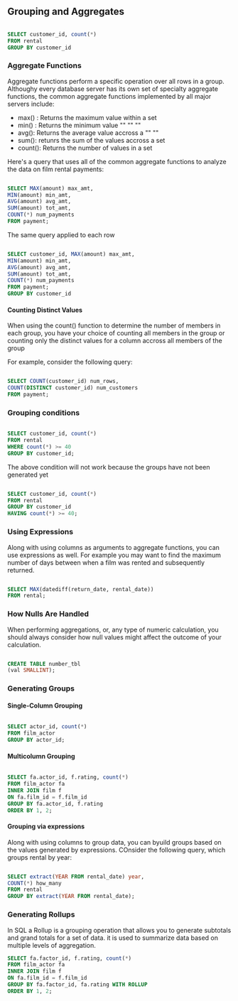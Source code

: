 ## Grouping and Aggregates

```sql

SELECT customer_id, count(*)
FROM rental
GROUP BY customer_id

```

### Aggregate Functions

Aggregate functions perform a specific operation over all rows in a group. Althoughy
every database server has its own set of specialty aggregate functions, the common
aggregate functions implemented by all major servers include:

- max() : Returns the maximum value within a set
- min() : Returns the minimum value "" "" ""
- avg(): Returns the average value accross a "" ""
- sum(): retunrs the sum of the values accross a set
- count(): Returns the number of values in a set

Here's a query that uses all of the common aggregate functions to analyze the data
on film rental payments:

```sql

SELECT MAX(amount) max_amt,
MIN(amount) min_amt,
AVG(amount) avg_amt,
SUM(amount) tot_amt,
COUNT(*) num_payments
FROM payment;
```

The same query applied to each row  

```sql

SELECT customer_id, MAX(amount) max_amt,
MIN(amount) min_amt,
AVG(amount) avg_amt,
SUM(amount) tot_amt,
COUNT(*) num_payments
FROM payment;
GROUP BY customer_id
```

#### Counting Distinct Values

When using the count() function to determine the number of members in each group,
you have your choice of counting all members in the group or counting only
the distinct values for a column accross all members of the group

For example, consider the following query:

```sql

SELECT COUNT(customer_id) num_rows,
COUNT(DISTINCT customer_id) num_customers
FROM payment;
```

### Grouping conditions

```sql

SELECT customer_id, count(*)
FROM rental
WHERE count(*) >= 40
GROUP BY customer_id;
```

The above condition will not work because the groups have not
been generated yet

```sql

SELECT customer_id, count(*)
FROM rental
GROUP BY customer_id
HAVING count(*) >= 40;

```

### Using Expressions

Along with using columns as arguments to aggregate functions, you can use
expressions as well. For example you may want to find the maximum number
of days between  when a film was rented and subsequently returned.

```sql

SELECT MAX(datediff(return_date, rental_date))
FROM rental;
```

### How Nulls Are Handled

When performing aggregations, or, any type of numeric calculation, you
should always consider how null values might affect the outcome of your
calculation.

```sql

CREATE TABLE number_tbl
(val SMALLINT);
```

### Generating Groups

#### Single-Column Grouping

```sql

SELECT actor_id, count(*)
FROM film_actor
GROUP BY actor_id;
```


#### Multicolumn Grouping

```sql

SELECT fa.actor_id, f.rating, count(*)
FROM film_actor fa
INNER JOIN film f
ON fa.film_id = f.film_id
GROUP BY fa.actor_id, f.rating
ORDER BY 1, 2;

```

#### Grouping via expressions

Along with using columns to group data, you can byuild groups based on the values
generated by expressions. COnsider the following query, which groups rental by
year:

```sql

SELECT extract(YEAR FROM rental_date) year,
COUNT(*) how_many
FROM rental
GROUP BY extract(YEAR FROM rental_date);
```
### Generating Rollups

In SQL a Rollup is a grouping operation that allows you to generate subtotals
and grand totals for a set of data. it is used to summarize data based on
multiple levels of aggregation.

```sql
SELECT fa.factor_id, f.rating, count(*)
FROM film_actor fa
INNER JOIN film f
ON fa.film_id = f.film_id
GROUP BY fa.factor_id, fa.rating WITH ROLLUP
ORDER BY 1, 2;

```
